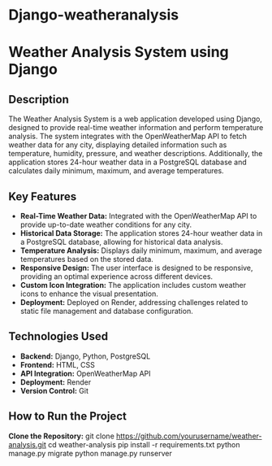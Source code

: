 # Django-weatheranalysis

# Weather Analysis System using Django

## Description
The Weather Analysis System is a web application developed using Django, designed to provide real-time weather information and perform temperature analysis. The system integrates with the OpenWeatherMap API to fetch weather data for any city, displaying detailed information such as temperature, humidity, pressure, and weather descriptions. Additionally, the application stores 24-hour weather data in a PostgreSQL database and calculates daily minimum, maximum, and average temperatures.

## Key Features
- **Real-Time Weather Data:** Integrated with the OpenWeatherMap API to provide up-to-date weather conditions for any city.
- **Historical Data Storage:** The application stores 24-hour weather data in a PostgreSQL database, allowing for historical data analysis.
- **Temperature Analysis:** Displays daily minimum, maximum, and average temperatures based on the stored data.
- **Responsive Design:** The user interface is designed to be responsive, providing an optimal experience across different devices.
- **Custom Icon Integration:** The application includes custom weather icons to enhance the visual presentation.
- **Deployment:** Deployed on Render, addressing challenges related to static file management and database configuration.

## Technologies Used
- **Backend:** Django, Python, PostgreSQL
- **Frontend:** HTML, CSS
- **API Integration:** OpenWeatherMap API
- **Deployment:** Render
- **Version Control:** Git

## How to Run the Project
**Clone the Repository:**
   git clone https://github.com/yourusername/weather-analysis.git
   cd weather-analysis
   pip install -r requirements.txt
   python manage.py migrate
   python manage.py runserver


